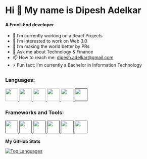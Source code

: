 Hi 👋 My name is Dipesh Adelkar
======================================================================================================================================
<h4>A Front-End developer</h4>

- 🔭 I’m currently working on a React Projects
- 🌱 I’m Interested to work on Web 3.0
- 👯 I’m making the world better by PRs
- 💬 Ask me about Technology & Finance
- 📫 How to reach me: dipesh.adelkar@gmail.com
- ⚡ Fun fact: I'm currently a Bachelor in Information Technology

<h3 align="left">Languages:</h3>
<p align="left">
    <a href="https://en.wikipedia.org/wiki/C%2B%2B" target="_blank" rel="noreferrer">
        <img src="https://cdn-icons-png.flaticon.com/128/6132/6132222.png" alt="" width="40" height="40" />
    </a>
    <a href="https://www.python.org/" target="_blank" rel="noreferrer">
        <img src="https://cdn-icons-png.flaticon.com/128/5968/5968350.png" alt="" width="40" height="40" />
    </a>
    <a href="https://www.java.com/en/" target="_blank" rel="noreferrer">
        <img src="https://cdn-icons-png.flaticon.com/128/5968/5968282.png" alt="" width="40" height="40" />
    </a>
    <a href="https://www.w3schools.com/js/" target="_blank" rel="noreferrer">
        <img src="https://cdn-icons-png.flaticon.com/128/5968/5968292.png" alt="" width="40" height="40" />
    </a>
    <a href="https://jquery.com/" target="_blank" rel="noreferrer">
        <img src="https://cdn.worldvectorlogo.com/logos/jquery-4.svg" alt="" width="40" height="40" />
    </a>
    <a href=" " target="_blank" rel="noreferrer">
        <img src="https://cdn-images-1.medium.com/max/1200/1*5-aoK8IBmXve5whBQM90GA.png" alt="" width="40"
            height="40" />
    </a>
</p>

<h3 align="left">Frameworks and Tools:</h3>
<p align="left">
    <a href="" target="_blank" rel="noreferrer">
        <img src="https://cdn-icons-png.flaticon.com/128/1126/1126012.png" alt="" width="40" height="40" />
    </a>
    <a href="" target="_blank" rel="noreferrer">
        <img src="https://angular.io/assets/images/logos/angular/angular.png" alt="" width="40" height="40" />
    </a>
    <a href="" target="_blank" rel="noreferrer">
        <img src="https://cdn-icons-png.flaticon.com/128/5968/5968672.png" alt="" width="40" height="40" />
    </a>
    <a href="" target="_blank" rel="noreferrer">
        <img src="https://cdn-icons-png.flaticon.com/128/5968/5968313.png" alt="" width="40" height="40" />
    </a>
    <a href="" target="_blank" rel="noreferrer">
        <img src="https://mui.com/static/logo.png" alt="" width="40" height="40" />
    </a>
    <a href="" target="_blank" rel="noreferrer">
        <img src="https://upload.wikimedia.org/wikipedia/commons/thumb/c/c2/GitHub_Invertocat_Logo.svg/1200px-GitHub_Invertocat_Logo.svg.png"
            alt="" width="40" height="40" />
    </a>
</p>


<b>My GitHub Stats</b>

<a href="https://github.com/x-darkvanilla-x" align="left"><img
        src="https://github-readme-stats.vercel.app/api/top-langs/?username=x-darkvanilla-x&langs_count=10&title_color=22c55e&text_color=ffffff&icon_color=0891b2&bg_color=1c1917&hide_border=true&locale=en&custom_title=Top%20%Languages"
        alt="Top Languages" /></a>

